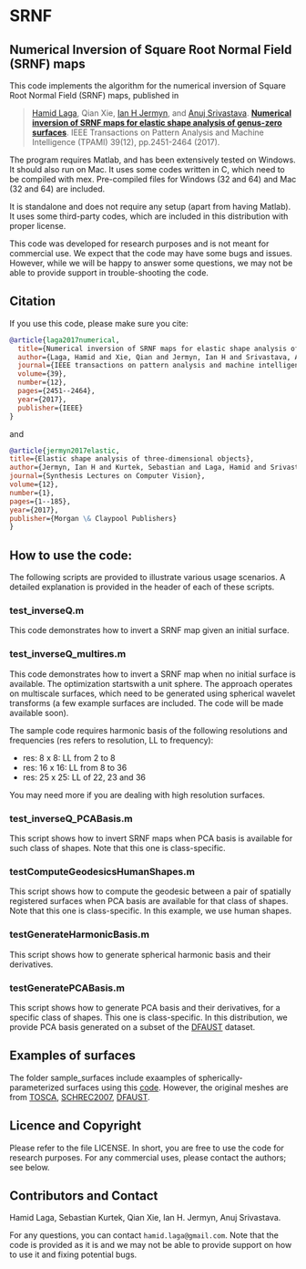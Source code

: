 # SRNF
## Numerical Inversion of Square Root Normal Field (SRNF) maps

This code implements the algorithm for the numerical inversion of Square Root Normal Field (SRNF) maps, published in           
> [Hamid Laga](https://sites.google.com/view/hamidlaga), Qian Xie, [Ian H Jermyn](https://www.durham.ac.uk/staff/i-h-jermyn/), and [Anuj Srivastava](https://anujsrivastava.com/).
> [**Numerical inversion of SRNF maps for elastic shape analysis of genus-zero surfaces**](https://ieeexplore.ieee.org/abstract/document/7807327).
> IEEE Transactions on Pattern Analysis and Machine Intelligence (TPAMI) 39(12), pp.2451-2464 (2017).

The program requires Matlab, and has been extensively tested on Windows. It should also run on Mac. 
It uses some codes written in C, which need to be compiled with mex. Pre-compiled files for Windows (32 and 64) and Mac (32 and 64) are included.  

It is standalone and does not require any setup (apart from having Matlab). It uses some third-party codes, 
which are included in this distribution with proper license. 

This code was developed for research purposes and is not meant for commercial use. We expect that the code may have some bugs and issues. However, while we will be happy to answer some questions, we may not be able to provide support in trouble-shooting the code. 

## Citation
If you use this code, please make sure you cite: 
```bibtex
@article{laga2017numerical,
  title={Numerical inversion of SRNF maps for elastic shape analysis of genus-zero surfaces},
  author={Laga, Hamid and Xie, Qian and Jermyn, Ian H and Srivastava, Anuj},
  journal={IEEE transactions on pattern analysis and machine intelligence},
  volume={39},
  number={12},
  pages={2451--2464},
  year={2017},
  publisher={IEEE}
}
```
and
```bibtex
@article{jermyn2017elastic, 
title={Elastic shape analysis of three-dimensional objects}, 
author={Jermyn, Ian H and Kurtek, Sebastian and Laga, Hamid and Srivastava, Anuj}, 
journal={Synthesis Lectures on Computer Vision}, 
volume={12}, 
number={1}, 
pages={1--185}, 
year={2017}, 
publisher={Morgan \& Claypool Publishers} 
}
```

## How to use the code:
The following scripts are provided to illustrate various usage scenarios. A detailed explanation is provided in the header of each of these scripts. 

### test_inverseQ.m
This code demonstrates how to invert a SRNF map given an initial surface.

### test_inverseQ_multires.m 
This code demonstrates how to invert a SRNF map when no initial surface is available. The optimization startswith a unit sphere. The approach operates on multiscale surfaces, which need to be generated using spherical wavelet transforms (a few example surfaces are included. The code will be made available soon). 

The sample code requires harmonic basis of the following resolutions and frequencies (res refers to resolution, LL to frequency):
- res: 8 x 8: LL from 2 to 8
- res: 16 x 16: LL from 8 to 36
- res: 25 x 25: LL of 22, 23 and 36
        
You may need more if you are dealing with high resolution surfaces. 

### test_inverseQ_PCABasis.m 
This script shows how to invert SRNF maps when PCA basis is available for such class of shapes. Note that this one is class-specific.

### testComputeGeodesicsHumanShapes.m
This script shows how to compute the geodesic between a pair of spatially registered surfaces when PCA basis are available for that class of shapes. Note that this one is class-specific. In this example, we use human shapes.

### testGenerateHarmonicBasis.m
This script shows how to generate spherical harmonic basis and their derivatives.

### testGeneratePCABasis.m
This script shows how to generate PCA basis and their derivatives, for a specific class of shapes. This one is class-specific. In this distribution, we provide PCA basis generated on a subset of the [DFAUST](https://dfaust.is.tue.mpg.de/) dataset.

## Examples of surfaces
The folder sample_surfaces include exaamples of spherically-parameterized surfaces using this [code](https://github.com/hamidlaga/SphericalParameterization). However, the original meshes are from [TOSCA](https://people.lu.usi.ch/bronstem/), [SCHREC2007](https://www.semanticscholar.org/paper/SHape-REtrieval-Contest-2007%3A-Watertight-Models-Giorgi-Biasotti/2b5bb396160d11da2bc842b58045704cab70aa8c), [DFAUST](https://dfaust.is.tue.mpg.de/). 

## Licence and Copyright
Please refer to the file LICENSE. In short, you are free to use the code for research purposes. For any commercial uses, please contact the authors; see below.

## Contributors and Contact
Hamid Laga, Sebastian Kurtek, Qian Xie, Ian H. Jermyn, Anuj Srivastava.

For any questions, you can contact `hamid.laga@gmail.com`. Note that the code is provided as it is and we may not be able to provide support on how to use it and fixing potential bugs.

